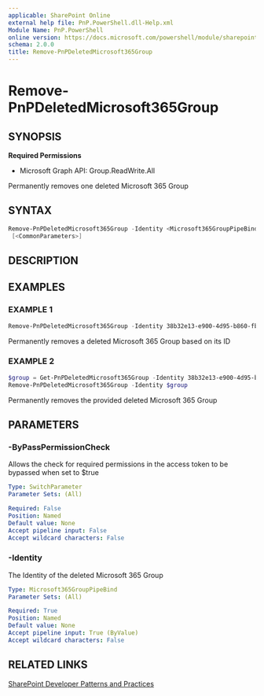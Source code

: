 ```yaml
---
applicable: SharePoint Online
external help file: PnP.PowerShell.dll-Help.xml
Module Name: PnP.PowerShell
online version: https://docs.microsoft.com/powershell/module/sharepoint-pnp/remove-pnpdeletedmicrosoft365group
schema: 2.0.0
title: Remove-PnPDeletedMicrosoft365Group
---
```


# Remove-PnPDeletedMicrosoft365Group

## SYNOPSIS

**Required Permissions**

  * Microsoft Graph API: Group.ReadWrite.All

Permanently removes one deleted Microsoft 365 Group

## SYNTAX

```powershell
Remove-PnPDeletedMicrosoft365Group -Identity <Microsoft365GroupPipeBind> [-ByPassPermissionCheck]
 [<CommonParameters>]
```

## DESCRIPTION

## EXAMPLES

### EXAMPLE 1
```powershell
Remove-PnPDeletedMicrosoft365Group -Identity 38b32e13-e900-4d95-b860-fb52bc07ca7f
```

Permanently removes a deleted Microsoft 365 Group based on its ID

### EXAMPLE 2
```powershell
$group = Get-PnPDeletedMicrosoft365Group -Identity 38b32e13-e900-4d95-b860-fb52bc07ca7f
Remove-PnPDeletedMicrosoft365Group -Identity $group
```

Permanently removes the provided deleted Microsoft 365 Group

## PARAMETERS

### -ByPassPermissionCheck
Allows the check for required permissions in the access token to be bypassed when set to $true

```yaml
Type: SwitchParameter
Parameter Sets: (All)

Required: False
Position: Named
Default value: None
Accept pipeline input: False
Accept wildcard characters: False
```

### -Identity
The Identity of the deleted Microsoft 365 Group

```yaml
Type: Microsoft365GroupPipeBind
Parameter Sets: (All)

Required: True
Position: Named
Default value: None
Accept pipeline input: True (ByValue)
Accept wildcard characters: False
```

## RELATED LINKS

[SharePoint Developer Patterns and Practices](https://aka.ms/sppnp)